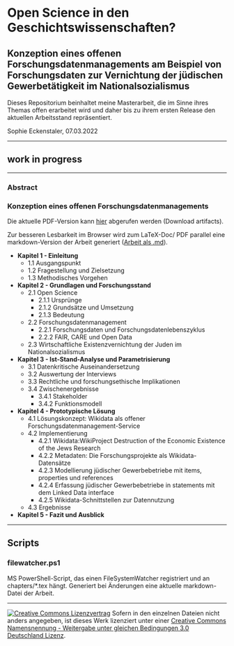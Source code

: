 # Open Science in den Geschichtswissenschaften?

## Konzeption eines offenen Forschungsdatenmanagements am Beispiel von Forschungsdaten zur Vernichtung der jüdischen Gewerbetätigkeit im Nationalsozialismus

<!-- [![DOI](https://zenodo.org/badge/doi.svg)](https://zenodo.org/badge/latestdoi/doi) -->

Dieses Repositorium beinhaltet meine Masterarbeit, die im Sinne ihres Themas offen erarbeitet wird und daher bis zu ihrem ersten Release den aktuellen Arbeitsstand repräsentiert.

Sophie Eckenstaler, 07.03.2022

---

## work in progress

---

### Abstract

### Konzeption eines offenen Forschungsdatenmanagements

Die aktuelle PDF-Version kann [hier](https://scm.cms.hu-berlin.de/eckensts/master-thesis/-/jobs) abgerufen werden (Download artifacts).

Zur besseren Lesbarkeit im Browser wird zum LaTeX-Doc/ PDF parallel eine markdown-Version der Arbeit generiert ([Arbeit als .md](./main.md)).

- **Kapitel 1 - Einleitung**
  - 1.1 Ausgangspunkt
  - 1.2 Fragestellung und Zielsetzung
  - 1.3 Methodisches Vorgehen
- **Kapitel 2 - Grundlagen und Forschungsstand**
  - 2.1 Open Science
    - 2.1.1 Ursprünge
    - 2.1.2 Grundsätze und Umsetzung
    - 2.1.3 Bedeutung
  - 2.2 Forschungsdatenmanagement
    - 2.2.1 Forschungsdaten und Forschungsdatenlebenszyklus
    - 2.2.2 FAIR, CARE und Open Data
  - 2.3 Wirtschaftliche Existenzvernichtung der Juden im Nationalsozialismus
- **Kapitel 3 - Ist-Stand-Analyse und Parametrisierung**
  - 3.1 Datenkritische Auseinandersetzung
  - 3.2 Auswertung der Interviews
  - 3.3 Rechtliche und forschungsethische Implikationen    
  - 3.4 Zwischenergebnisse
    - 3.4.1 Stakeholder
    - 3.4.2 Funktionsmodell
- **Kapitel 4 - Prototypische Lösung**
  - 4.1 Lösungskonzept: Wikidata als offener Forschungsdatenmanagement-Service
  - 4.2 Implementierung
    - 4.2.1 Wikidata:WikiProject Destruction of the Economic Existence of the Jews Research
    - 4.2.2 Metadaten: Die Forschungsprojekte als Wikidata-Datensätze
    - 4.2.3 Modellierung jüdischer Gewerbebetriebe mit items, properties und references 
    - 4.2.4 Erfassung jüdischer Gewerbebetriebe in statements mit dem Linked Data interface
    - 4.2.5 Wikidata-Schnittstellen zur Datennutzung
  - 4.3 Ergebnisse
- **Kapitel 5 - Fazit und Ausblick**

---

## Scripts

### filewatcher.ps1

MS PowerShell-Script, das einen FileSystemWatcher registriert und an chapters/*.tex hängt. Generiert bei Änderungen eine aktuelle markdown-Datei der Arbeit. 

---



[![Creative Commons Lizenzvertrag](https://i.creativecommons.org/l/by-sa/3.0/de/88x31.png)](http://creativecommons.org/licenses/by-sa/3.0/de/) Sofern in den einzelnen Dateien nicht anders angegeben, ist dieses Werk lizenziert unter einer [Creative Commons Namensnennung - Weitergabe unter gleichen Bedingungen 3.0 Deutschland Lizenz](http://creativecommons.org/licenses/by-sa/3.0/de/).

